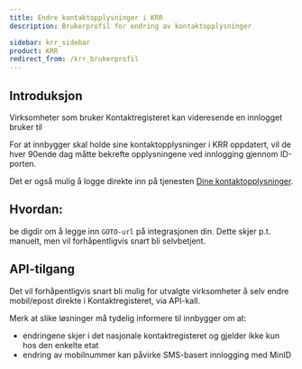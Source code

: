 ```yaml
---
title: Endre kontaktopplysninger i KRR
description: Brukerprofil for endring av kontaktopplysninger

sidebar: krr_sidebar
product: KRR
redirect_from: /krr_brukerprofil
---
```


## Introduksjon

Virksomheter som bruker Kontaktregisteret kan videresende en innlogget bruker til

For at innbygger skal holde sine kontaktopplysninger i KRR oppdatert, vil de hver 90ende dag måtte bekrefte opplysningene ved innlogging gjennom ID-porten.

Det er også mulig å logge direkte inn på tjenesten [Dine kontaktopplysninger](https://brukerprofil.difi.no/minprofil/).

## Hvordan:

be digdir om å legge inn `GOTO-url`  på integrasjonen din.  Dette skjer p.t. manuelt, men vil forhåpentligvis snart bli selvbetjent.

## API-tilgang

Det vil forhåpentligvis snart bli mulig for utvalgte virksomheter å selv endre mobil/epost direkte i Kontaktregisteret, via API-kall.

Merk at slike løsninger må tydelig informere til innbygger om at:
* endringene skjer i det nasjonale kontaktregisteret og gjelder ikke kun hos den enkelte etat
* endring av mobilnummer kan påvirke SMS-basert innlogging med MinID
